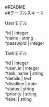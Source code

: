 #README  
##テーブルスキーマ  

Userモデル  

  *id | integer  
  *name | string  
  *password | integer  
    
Taskモデル    

   *id | integer  
   *user_id | integer  
   *task_name | string  
   *details | text  
   *deadline | date  
   *status | string  
   *priority | string  
   *label | string  
